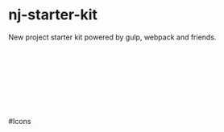 # nj-starter-kit
New project starter kit powered by gulp, webpack and friends.



#Icons
<svg class='icon'>
    <use xlink:href='img/icons.svg#down'></use>
</svg> 
